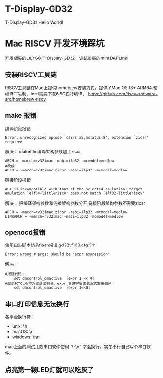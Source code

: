 # T-Display-GD32
T-Display-GD32 Hello World!

# Mac RISCV 开发环境踩坑

开发版买的LILYGO T-Display-GD32，调试器买的mini DAPLink。

## 安装RISCV工具链
RISCV工具链在Mac上提供homebrew安装方式，提供了Mac OS 13+ ARM64 预编译二进制，intel需要下载6.5G自行编译。
https://github.com/riscv-software-src/homebrew-riscv

## make 报错

编译阶段报错 
```
Error: unrecognized opcode `csrrs a5,mstatus,8', extension `zicsr' required
```

解决：
makefile 编译架构参数加上zicsr
```
ARCH = -march=rv32imac -mabi=ilp32 -mcmodel=medlow
#改成
ARCH = -march=rv32imac_zicsr -mabi=ilp32 -mcmodel=medlow
```

链接阶段报错
```
ABI is incompatible with that of the selected emulation: target emulation `elf64-littleriscv' does not match `elf32-littleriscv'
```
解决：
把编译架构参数和链接架构参数分开,链接阶段架构参数不需要zicsr
```
ARCH = -march=rv32imac_zicsr -mabi=ilp32 -mcmodel=medlow
LINKARCH = -march=rv32imac -mabi=ilp32 -mcmodel=medlow
```

## openocd报错
使用自带脚本烧录flash报错 gd32vf103.cfg:54: 
```
Error: wrong # args: should be "expr expression"
```
解决：
```
#报错代码：
    set dmcontrol_dmactive  [expr 1 << 0]
#应该和TCL版本对应语法有关，expr 关键字后面表达式空格删掉：
    set dmcontrol_dmactive  [expr 1<<0]
```
## 串口打印信息无法换行
各平台换行符：
* unix: \n
* macOS: \r
* windows: \r\n

mac上面的测试几款串口软件使用 "\r\n" 才会换行，实在不行自己写个串口软件。

## 点亮第一颗LED灯就可以吃灰了